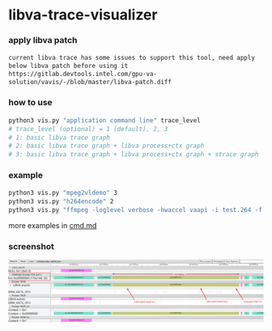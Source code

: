 # libva-trace-visualizer

### apply libva patch
```
current libva trace has some issues to support this tool, need apply below libva patch before using it
https://gitlab.devtools.intel.com/gpu-va-solution/vavis/-/blob/master/libva-patch.diff
```

### how to use

```bash
python3 vis.py "application command line" trace_level
# trace_level (optional) = 1 (default), 2, 3
# 1: basic libva trace graph
# 2: basic libva trace graph + libva process+ctx graph
# 3: basic libva trace graph + libva process+ctx graph + strace graph
```

### example

```bash
python3 vis.py "mpeg2vldemo" 3
python3 vis.py "h264encode" 2
python3 vis.py "ffmpeg -loglevel verbose -hwaccel vaapi -i test.264 -f null -"
```
more examples in [cmd.md](https://github.com/mintaka33/libva-trace-visualizer/blob/master/cmd.md)

### screenshot

![pic](./pic.png "h264encode graph")
